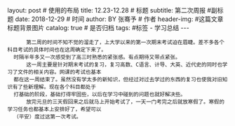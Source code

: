 layout:     post   				    # 使用的布局
		title:      12.23-12.28 				# 标题 
		subtitle:   第二次周报 #副标题
		date:       2018-12-29 				# 时间
		author:    BY 张骞予		# 作者
		header-img: #这篇文章标题背景图片
		catalog: true 						# 是否归档
		tags:								#标签
		    - 学习总结
		---
	
		  第二周的时间不知不觉的溜走了，上大学以来的第一次期末考试迫在眉睫。差不多各个科目考试的具体时间也在这周确定下来了。
	  时隔半年多又一次感受到了高三时熟悉的紧张感。有点期待又带点紧张。
		  这一周主要是针对期末考试的复习，复习高数、C语言、计导、大英、近代史的同时也学习了文件的相关内容。网课的考试也基本
	  都在这一周结束了。虽然没有学太多的新知识，但经过对过去学过的东西的复习也使我对旧知识有了些新理解。现在各个科目都处于
	  打基础的阶段，基础打得牢固些，以后在学习中碰到的问题也就好解决些。
		  放完元旦的三天假回来之后就马上开始考试了，一天一门考完之后就放寒假了。寒假的学习任务也都基本上安排好了，希望可以
	  （平安）度过这第一次考试。
